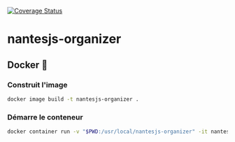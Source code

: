 [![Coverage Status](https://coveralls.io/repos/github/NantesJS/nantesjs-organizer/badge.svg)](https://coveralls.io/github/NantesJS/nantesjs-organizer)

# nantesjs-organizer

## Docker :whale:

### Construit l'image

```sh
docker image build -t nantesjs-organizer .
```

### Démarre le conteneur

```sh
docker container run -v "$PWD:/usr/local/nantesjs-organizer" -it nantesjs-organizer
```
